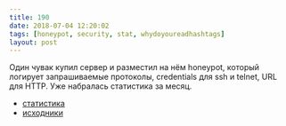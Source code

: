 ```yaml
---
title: 190
date: 2018-07-04 12:20:02
tags: [honeypot, security, stat, whydoyoureadhashtags]
layout: post
---
```


Один чувак купил сервер и разместил на нём honeypot, который логирует запрашиваемые протоколы, credentials для ssh и telnet, URL для HTTP. Уже набралась статистика за месяц.

+ [статистика](https://tail-f.shmakov.net/stats)
+ [исходники](https://github.com/Shmakov/tail-f.shmakov.net)
